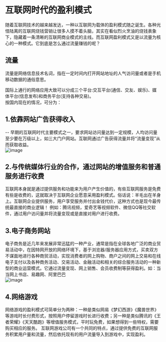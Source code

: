 # 互联网时代的盈利模式
随着互联网技术的越来越发达，一种以互联网为载体的盈利模式随之诞生。各种光怪陆离的互联网烧钱营销让很多人摸不着头脑，其实在看似烈火烹油的烧钱表象下，隐藏着一条清晰的互联网商业模式的主线。而互联网盈利模式又是以流量为核心的一种模式。它到底是怎么通过流量赚钱的呢？
## 流量
流量是网络信息技术名词，指在一定时间内打开网站地址的人气访问量或者是手机移动数据的通俗意思。

国际上通行的网络应用大致可以分成三个平台:交互平台(通信、交友、娱乐)、媒体平台(信息发布)和商务平台(支持各种交易)。  
按国内现在的情况，可分为：
## 1.依靠网站广告获得收入 
-- 早期的互联网时代主要模式之一，要求网站访问量达到一定规模，人均访问量至少要在万级以上，如三大门户网站。互联网通过广告获得流量并将“流量变现”从而获取收益。  
 ![image](http://b182.photo.store.qq.com/psb?/V12MoPv82kNokQ/zindj7A.NeeAvKr9dgGNz.HShbvLVYHzh**anpLOugA!/c/dLYAAAAAAAAA&bo=OATQAgAAAAAREMk!)
## 2.与传统媒体行业的合作，通过网站的增值服务和普通服务进行收费
互联网本身就是通过提供服务和功能来为用户产生价值的，有些互联网服务是免费有些是收费的，这就取决于互联网企业愿意采用盈利模式。俗话说：羊毛出在羊身上。互联网企业提供服务，用户享受服务并付出金钱代价，这种方式也是现今最传统最直接的商业逻辑！
例如：腾讯视频，爱奇艺等视频软件、微信QQ等社交软件，通过用户访问量并将流量变现或是直接对用户进行收费。  
 
## 3.电子商务网站
电子商务是近几年来发展非常迅猛的一种产业，通常是指在全球各地广泛的商业贸易活动中，在因特网开放的网络环境下，基于浏览器/服务器应用方式，买卖双方不谋面地进行各种商贸活动，实现消费者的网上购物、商户之间的网上交易和在线电子支付以及各种商务活动、交易活动、金融活动和相关的综合服务活动的一种新型的商业运营模式。它通过流量变现、网上销售、会员收费制等获得盈利。如：当当网上书店、易趣网、阿里巴巴  
![image](http://b191.photo.store.qq.com/psb?/V12MoPv82kNokQ/70KByw6Mnq4Caqj0JHRtjQy8I4XRDo1y9lsM7*5fVQQ!/c/dL8AAAAAAAAA&bo=ggHCAQAAAAAREGc!)
## 4.网络游戏
网络游戏的盈利模式可简单分为两种：一种是类似网易《梦幻西游》《魔兽世界》等游戏时长付费形式，按照用户停留游戏时长进行收费；另一种是类似腾讯的《王者荣耀》《天天酷跑》等增值服务模式，平时玩免费，如果想得到一些特权，需要购买相应的服务。
互联网游戏公司有一个共同的特点，通过提供免费的互联网服务积累用户量和流量，然后依托现有的用户流量导入到游戏中，实现盈利。


 


 

